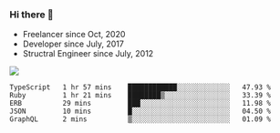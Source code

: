 ### Hi there 👋

- Freelancer since Oct, 2020
- Developer since July, 2017
- Structral Engineer since July, 2012

<img src="https://github-readme-stats.vercel.app/api?username=an-lee&show_icons=true&icon_color=0366d6&text_color=24292e&bg_color=ffffff&hide_title=true" />

<!--START_SECTION:waka-->
```text
TypeScript   1 hr 57 mins    ████████████░░░░░░░░░░░░░   47.93 % 
Ruby         1 hr 21 mins    ████████▒░░░░░░░░░░░░░░░░   33.39 % 
ERB          29 mins         ███░░░░░░░░░░░░░░░░░░░░░░   11.98 % 
JSON         10 mins         █░░░░░░░░░░░░░░░░░░░░░░░░   04.50 % 
GraphQL      2 mins          ▒░░░░░░░░░░░░░░░░░░░░░░░░   01.09 % 
```
<!--END_SECTION:waka-->
